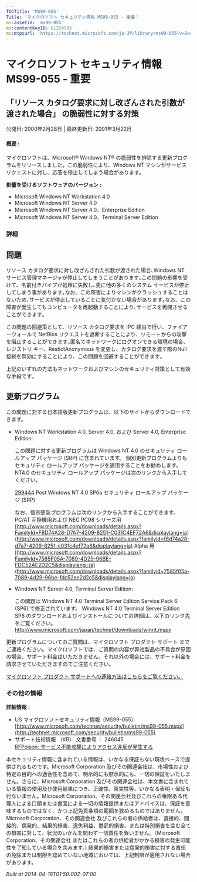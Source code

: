```yaml
---
TOCTitle: 'MS99-055'
Title: 'マイクロソフト セキュリティ情報 MS99-055 - 重要'
ms:assetid: 'ms99-055'
ms:contentKeyID: 61229592
ms:mtpsurl: 'https://technet.microsoft.com/ja-JP/library/ms99-055(v=Security.10)'
---
```


マイクロソフト セキュリティ情報 MS99-055 - 重要
===============================================

「リソース カタログ要求に対し改ざんされた引数が渡された場合」 の脆弱性に対する対策
----------------------------------------------------------------------------------

公開日: 2000年2月28日 | 最終更新日: 2001年3月22日

#### 概要 :

マイクロソフトは、Microsoft® Windows NT® の脆弱性を排除する更新プログラムをリリースしました。この脆弱性により、Windows NT マシンがサービス リクエストに対し、応答を停止してしまう場合があります。

**影響を受けるソフトウェアのバージョン** **:**

-   Microsoft Windows NT Workstation 4.0
-   Microsoft Windows NT Server 4.0
-   Microsoft Windows NT Server 4.0、Enterprise Edition
-   Microsoft Windows NT Server 4.0、Terminal Server Edition

### 詳細

問題
----

<span></span>
リソース カタログ要求に対し改ざんされた引数が渡された場合､Windows NT サービス管理マネージャが停止してしまうことがあります｡この問題の影響を受けて、名前付きパイプが処理に失敗し､更に他の多くのシステム サービスが停止してしまう事があります｡なお、この障害によりマシンがクラッシュすることはないため､サービスが停止していることに気付かない場合があります｡なお、この障害が発生してもコンピュータを再起動することにより､サービスを再開させることができます｡

この問題の回避策として、リソース カタログ要求を IPC 経由で行い、ファイアーウォールで NetBios リクエストを遮断することにより、リモートからの攻撃を阻止することができます｡匿名でネットワークにログオンできる環境の場合、レジストリ キー、RestictAnonymous を変更し、カタログ要求を渡す際のNull 接続を無効にすることにより、この問題を回避することができます｡

上記のいずれの方法もネットワークおよびマシンのセキュリティ対策として有効な手段です｡

更新プログラム
--------------

<span></span>
この問題に対する日本語版更新プログラムは、以下のサイトからダウンロードできます。

-   Windows NT Workstation 4.0, Server 4.0, および Server 4.0, Enterprise Edition:

    この問題に対する更新プログラムは Windows NT 4.0 のセキュリティ ロールアップ パッケージ (SRP) に含まれています。
    個別更新プログラムよりもセキュリティ ロールアップ パッケージを適用することをお勧めします。
    NT4.0 のセキュリティ ロールアップ パッケージは次のリンクから入手してください。

    [299444](http://support.microsoft.com/kb/299444) Post Windows NT 4.0 SP6a セキュリティ ロールアップ パッケージ (SRP)

    なお、個別更新プログラムは次のリンクから入手することができます。
    PC/AT 互換機用および NEC PC98 シリーズ用  
    [http://www.microsoft.com/downloads/details.aspx?FamilyId=F8D74A28-D7A7-4209-8251-C031C4EF72A6&displaylang=ja](http://www.microsoft.com/downloads/details.aspx?familyid=f8d74a28-d7a7-4209-8251-c031c4ef72a6&displaylang=ja)
    Alpha 用  
    [http://www.microsoft.com/downloads/details.aspx?FamilyId=7585F05A-7089-4D29-96BE-FDC52AE2D2C5&displaylang=ja](http://www.microsoft.com/downloads/details.aspx?familyid=7585f05a-7089-4d29-96be-fdc52ae2d2c5&displaylang=ja)

-   Windows NT Server 4.0, Terminal Server Edition:

    この問題は Windows NT 4.0 Terminal Server Edition Service Pack 6 (SP6) で修正されています。 Windows NT 4.0 Terminal Server Edition SP6 のダウンロードおよびインストールについての詳細は、以下のリンク先をご覧ください。
    <http://www.microsoft.com/japan/technet/downloads/winnt.mspx>

更新プログラムについてのご質問は、マイクロソフト プロダクト サポート までご連絡ください。マイクロソフトでは、ご質問の内容が弊社製品の不具合が原因の場合、サポート料金はいただきません。それ以外の場合には、サポート料金を請求させていただきますのでご注意ください。

[マイクロソフト プロダクト サポートへの連絡方法はこちらをご覧ください。](http://www.microsoft.com/japan/security/support/patchqa.mspx)

### その他の情報

**詳細情報** **:**

-   US マイクロソフトセキュリティ情報（MS99-055）  
    [http://www.microsoft.com/technet/security/bulletin/ms99-055.mspx](http://technet.microsoft.com/security/bulletin/ms99-055)
-   サポート技術情報 （KB） 文書番号 ： 246045  
    [RFPoison: サービス不能攻撃によりアクセス違反が発生する](http://support.microsoft.com/kb/246045)

本セキュリティ情報に含まれている情報は、いかなる保証もない現状ベースで提供されるものです。Microsoft Corporation 及びその関連会社は、市場性および特定の目的への適合性を含めて、明示的にも黙示的にも、一切の保証をいたしません。さらに、Microsoft Corporation 及びその関連会社は、本文書に含まれている情報の使用及び使用結果につき、正確性、真実性等、いかなる表明・保証も行ないません。Microsoft Corporation、その関連会社及びこれらの権限ある代理人による口頭または書面による一切の情報提供またはアドバイスは、保証を意味するものではなく、かつ上記免責条項の範囲を狭めるものではありません。Microsoft Corporation、その関連会社 及びこれらの者の供給者は、直接的、間接的、偶発的、結果的損害、逸失利益、懲罰的損害、または特別損害を含む全ての損害に対して、状況のいかんを問わず一切責任を負いません。（Microsoft Corporation、その関連会社 またはこれらの者の供給者がかかる損害の発生可能性を了知している場合を含みます。) 結果的損害または偶発的損害に対する責任の免除または制限を認めていない地域においては、上記制限が適用されない場合があります。

*Built at 2014-04-18T01:50:00Z-07:00*